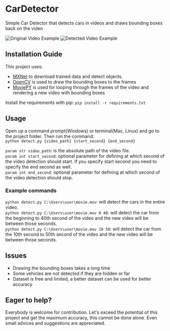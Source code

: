 # CarDetector
Simple Car Detector that detects cars in videos and draws bounding boxes back on the video

![Original Video Example][4] ![Detected Video Example][5]

## Installation Guide
This project uses:
* [MXNet][1] to download trained data and detect objects. 
* [OpenCV][2] is used to draw the bounding boxes to the frames
* [MoviePY][2] is used for looping through the frames of the video and rendering a new video with bounding boxes

Install the requirements with pip:
`pip install -r requirements.txt`

## Usage
Open up a command prompt(Windows) or terminal(Mac, Linux) and go to the project folder. Then run the command:  
`python detect.py {video_path} {start_second} {end_second}`  

`param str video_path`: is the absolute path of the video file.  
`param int start_second`: optional parameter for defining at which second of the video detection should start. 
If you specify start second you need to specify the end second as well.  
`param int end_second`: optional parameter for defining at which second of the video detection should stop.

### Example commands
`python detect.py C:\Users\user\movie.mov`: will detect the cars in the entire video.  
`python detect.py C:\Users\user\movie.mov 0 40`: will detect the car from the beginning to 40th second of the video 
and the new video will be between those seconds.  
`python detect.py C:\Users\user\movie.mov 10 50`: will detect the car from the 10th second to 50th second of the video 
and the new video will be between those seconds. 


## Issues
* Drawing the bounding boxes takes a long time
* Some vehicles are not detected if they are hidden or far
* Dataset is free and limited, a better dataset can be used for better accuracy

## Eager to help?
Everybody is welcome for contribution. Let's exceed the potential of this project and get the maximum accuracy,
 this cannot be done alone. Even small advices and suggestions are appreciated.

[1]: http://mxnet.incubator.apache.org/ "MxNet"
[2]: https://zulko.github.io/moviepy/ "MoviePy"
[3]: https://opencv.org/ "OpenCV"
[4]: https://im.ezgif.com/tmp/ezgif-1-2240bca0bd57.gif
[5]: https://im.ezgif.com/tmp/ezgif-1-93aa1e6fbb49.gif

